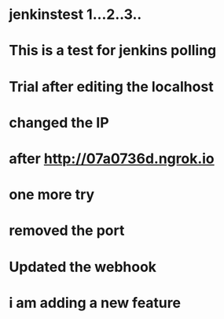 # jenkinstest 1...2..3..

# This is a test for jenkins polling

# Trial after editing the localhost

# changed the IP

# after http://07a0736d.ngrok.io

# one more try

# removed the port 

# Updated the webhook

# i am adding a new feature
